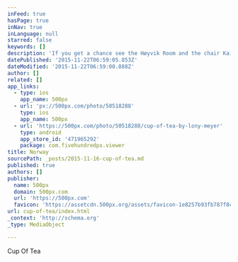 ```yaml
---
inFeed: true
hasPage: true
inNav: true
inLanguage: null
starred: false
keywords: []
description: 'If you get a chance see the Høyvik Room and the chair Kaiser Wilhelm was sitting in when he received news of the outbreak of the first world war. A very historic place and beautiful old building by the Esefjorden in Norway. Kviknes Hotel Kviknevegen 8 6899 Balestrand, Norway'
datePublished: '2015-11-22T06:59:05.853Z'
dateModified: '2015-11-22T06:59:00.888Z'
author: []
related: []
app_links:
  - type: ios
    app_name: 500px
  - url: 'px://500px.com/photo/50518288'
    type: ios
    app_name: 500px
  - url: 'https://500px.com/photo/50518288/cup-of-tea-by-lony-meyer'
    type: android
    app_store_id: '471965292'
    package: com.fivehundredpx.viewer
title: Norway
sourcePath: _posts/2015-11-16-cup-of-tea.md
published: true
authors: []
publisher:
  name: 500px
  domain: 500px.com
  url: 'https://500px.com'
  favicon: 'https://assetcdn.500px.org/assets/favicon-1e8257b93fb787f8ceb66b5522ee853c.ico'
url: cup-of-tea/index.html
_context: 'http://schema.org'
_type: MediaObject

---
```

Cup Of Tea